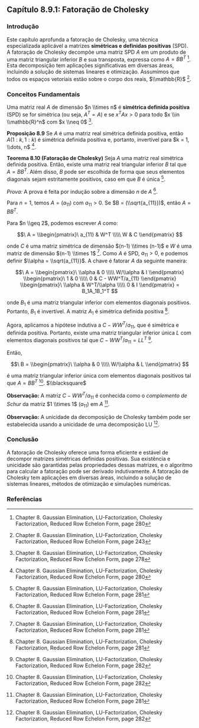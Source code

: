 ## Capítulo 8.9.1: Fatoração de Cholesky

### Introdução
Este capítulo aprofunda a fatoração de Cholesky, uma técnica especializada aplicável a matrizes **simétricas e definidas positivas** (SPD). A fatoração de Cholesky decompõe uma matriz SPD *A* em um produto de uma matriz triangular inferior *B* e sua transposta, expressa como $A = BB^T$ [^280]. Esta decomposição tem aplicações significativas em diversas áreas, incluindo a solução de sistemas lineares e otimização. Assumimos que todos os espaços vetoriais estão sobre o corpo dos reais, $\\mathbb{R}$ [^243].

### Conceitos Fundamentais
Uma matriz real $A$ de dimensão $n \\times n$ é **simétrica definida positiva** (SPD) se for simétrica (ou seja, $A^T = A$) e se $x^T A x > 0$ para todo $x \\in \\mathbb{R}^n$ com $x \\neq 0$ [^278].

**Proposição 8.9** Se $A$ é uma matriz real simétrica definida positiva, então $A(1:k, 1:k)$ é simétrica definida positiva e, portanto, invertível para $k = 1, \\dots, n$ [^280].

**Teorema 8.10 (Fatoração de Cholesky)** Seja $A$ uma matriz real simétrica definida positiva. Então, existe uma matriz real triangular inferior $B$ tal que $A = BB^T$. Além disso, $B$ pode ser escolhida de forma que seus elementos diagonais sejam estritamente positivos, caso em que $B$ é única [^281].

*Prova:*
A prova é feita por indução sobre a dimensão $n$ de $A$ [^281].

Para $n = 1$, temos $A = (a_{11})$ com $a_{11} > 0$. Se $B = (\\sqrt{a_{11}})$, então $A = BB^T$.

Para $n \\geq 2$, podemos escrever $A$ como:

$$\
A = \\begin{pmatrix}\
a_{11} & W^T \\\\\
W & C
\\end{pmatrix}
$$

onde $C$ é uma matriz simétrica de dimensão $(n-1) \\times (n-1)$ e $W$ é uma matriz de dimensão $(n-1) \\times 1$ [^281]. Como $A$ é SPD, $a_{11} > 0$, e podemos definir $\\alpha = \\sqrt{a_{11}}$. A chave é fatorar $A$ da seguinte maneira:

$$\
A = \\begin{pmatrix}\
\\alpha & 0 \\\\\
W/\\alpha & I
\\end{pmatrix}
\\begin{pmatrix}\
1 & 0 \\\\\
0 & C - WW^T/a_{11}
\\end{pmatrix}
\\begin{pmatrix}\
\\alpha & W^T/\\alpha \\\\\
0 & I
\\end{pmatrix} = B_1A_1B_1^T
$$

onde $B_1$ é uma matriz triangular inferior com elementos diagonais positivos. Portanto, $B_1$ é invertível.  A matriz $A_1$ é simétrica definida positiva [^281].

Agora, aplicamos a hipótese indutiva a $C - WW^T/a_{11}$, que é simétrica e definida positiva. Portanto, existe uma matriz triangular inferior única $L$ com elementos diagonais positivos tal que $C - WW^T/a_{11} = LL^T$ [^282].

Então,

$$\
B = \\begin{pmatrix}\
\\alpha & 0 \\\\\
W/\\alpha & L
\\end{pmatrix}
$$

é uma matriz triangular inferior única com elementos diagonais positivos tal que $A = BB^T$ [^282]. $\\blacksquare$

**Observação:** A matriz $C - WW^T/a_{11}$ é conhecida como o *complemento de Schur* da matriz $1 \\times 1$ $(a_{11})$ em $A$ [^281].

**Observação:** A unicidade da decomposição de Cholesky também pode ser estabelecida usando a unicidade de uma decomposição LU [^282].

### Conclusão
A fatoração de Cholesky oferece uma forma eficiente e estável de decompor matrizes simétricas definidas positivas. Sua existência e unicidade são garantidas pelas propriedades dessas matrizes, e o algoritmo para calcular a fatoração pode ser derivado indutivamente. A fatoração de Cholesky tem aplicações em diversas áreas, incluindo a solução de sistemas lineares, métodos de otimização e simulações numéricas.

### Referências
[^243]: Chapter 8. Gaussian Elimination, LU-Factorization, Cholesky Factorization, Reduced Row Echelon Form, page 243
[^278]: Chapter 8. Gaussian Elimination, LU-Factorization, Cholesky Factorization, Reduced Row Echelon Form, page 278
[^280]: Chapter 8. Gaussian Elimination, LU-Factorization, Cholesky Factorization, Reduced Row Echelon Form, page 280
[^281]: Chapter 8. Gaussian Elimination, LU-Factorization, Cholesky Factorization, Reduced Row Echelon Form, page 281
[^282]: Chapter 8. Gaussian Elimination, LU-Factorization, Cholesky Factorization, Reduced Row Echelon Form, page 282
<!-- END -->